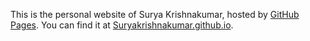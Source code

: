<p>This is the personal website of Surya Krishnakumar, hosted by <a href="http://pages.github.com">GitHub Pages</a>.
You can find it at <a href="https://suryakrishnakumar.github.io/">Suryakrishnakumar.github.io</a>.</p>
